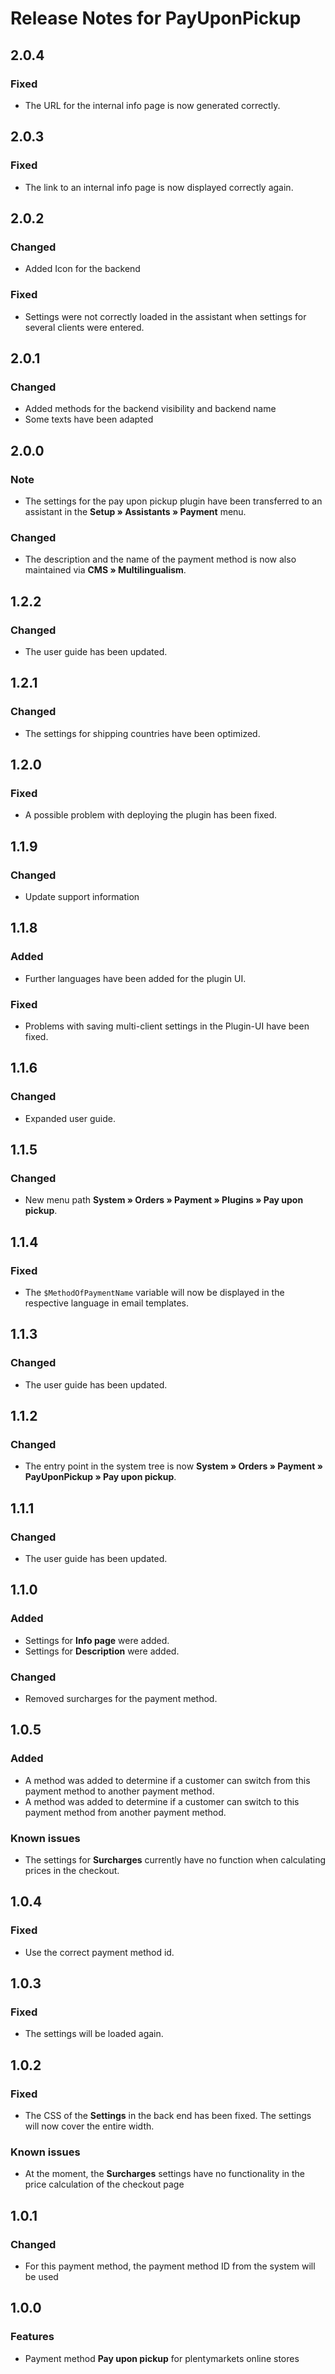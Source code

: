 # Release Notes for PayUponPickup

## 2.0.4

### Fixed
- The URL for the internal info page is now generated correctly.

## 2.0.3

### Fixed
- The link to an internal info page is now displayed correctly again.

## 2.0.2

### Changed
- Added Icon for the backend

### Fixed
- Settings were not correctly loaded in the assistant when settings for several clients were entered.

## 2.0.1

### Changed
- Added methods for the backend visibility and backend name
- Some texts have been adapted

## 2.0.0

### Note 
- The settings for the pay upon pickup plugin have been transferred to an assistant in the **Setup » Assistants » Payment** menu.

### Changed
- The description and the name of the payment method is now also maintained via **CMS » Multilingualism**.

## 1.2.2

### Changed
- The user guide has been updated.

## 1.2.1

### Changed
- The settings for shipping countries have been optimized.

## 1.2.0

### Fixed
- A possible problem with deploying the plugin has been fixed.

## 1.1.9

### Changed
- Update support information

## 1.1.8

### Added
- Further languages have been added for the plugin UI.

### Fixed
- Problems with saving multi-client settings in the Plugin-UI have been fixed.

## 1.1.6

### Changed
- Expanded user guide.

## 1.1.5

### Changed
- New menu path **System&nbsp;» Orders&nbsp;» Payment » Plugins » Pay upon pickup**.

## 1.1.4

### Fixed
- The `$MethodOfPaymentName` variable will now be displayed in the respective language in email templates.

## 1.1.3

### Changed
- The user guide has been updated.

## 1.1.2

### Changed
- The entry point in the system tree is now **System » Orders » Payment » PayUponPickup » Pay upon pickup**.

## 1.1.1

### Changed
- The user guide has been updated.

## 1.1.0

### Added
- Settings for **Info page** were added.
- Settings for **Description** were added.

### Changed
- Removed surcharges for the payment method.

## 1.0.5

### Added
- A method was added to determine if a customer can switch from this payment method to another payment method.
- A method was added to determine if a customer can switch to this payment method from another payment method.

### Known issues
- The settings for **Surcharges** currently have no function when calculating prices in the checkout.

## 1.0.4

### Fixed
- Use the correct payment method id.

## 1.0.3

### Fixed
- The settings will be loaded again.

## 1.0.2

### Fixed
- The CSS of the **Settings** in the back end has been fixed. The settings will now cover the entire width.

### Known issues
- At the moment, the **Surcharges** settings have no functionality in the price calculation of the checkout page

## 1.0.1

### Changed
- For this payment method, the payment method ID from the system will be used

## 1.0.0

### Features
- Payment method **Pay upon pickup** for plentymarkets online stores
